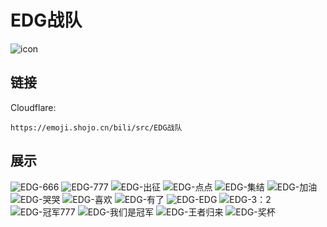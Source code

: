 # EDG战队
![icon](https://emoji.shojo.cn/bili/src/EDG战队/icon.png)
## 链接
Cloudflare:
```
https://emoji.shojo.cn/bili/src/EDG战队
```
## 展示
![EDG-666](https://emoji.shojo.cn/bili/src/EDG战队/EDG-666.png)
![EDG-777](https://emoji.shojo.cn/bili/src/EDG战队/EDG-777.png)
![EDG-出征](https://emoji.shojo.cn/bili/src/EDG战队/EDG-出征.png)
![EDG-点点](https://emoji.shojo.cn/bili/src/EDG战队/EDG-点点.png)
![EDG-集结](https://emoji.shojo.cn/bili/src/EDG战队/EDG-集结.png)
![EDG-加油](https://emoji.shojo.cn/bili/src/EDG战队/EDG-加油.png)
![EDG-哭哭](https://emoji.shojo.cn/bili/src/EDG战队/EDG-哭哭.png)
![EDG-喜欢](https://emoji.shojo.cn/bili/src/EDG战队/EDG-喜欢.png)
![EDG-有了](https://emoji.shojo.cn/bili/src/EDG战队/EDG-有了.png)
![EDG-EDG](https://emoji.shojo.cn/bili/src/EDG战队/EDG-EDG.png)
![EDG-3：2](https://emoji.shojo.cn/bili/src/EDG战队/EDG-3：2.png)
![EDG-冠军777](https://emoji.shojo.cn/bili/src/EDG战队/EDG-冠军777.png)
![EDG-我们是冠军](https://emoji.shojo.cn/bili/src/EDG战队/EDG-我们是冠军.png)
![EDG-王者归来](https://emoji.shojo.cn/bili/src/EDG战队/EDG-王者归来.png)
![EDG-奖杯](https://emoji.shojo.cn/bili/src/EDG战队/EDG-奖杯.png)
